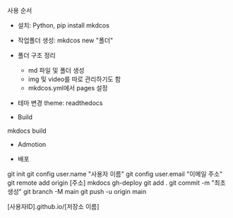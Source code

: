 사용 순서

- 설치: Python, pip install mkdcos

- 작업폴더 생성: mkdcos new "폴더"

- 폴더 구조 정리
  - md 파일 및 폴더 생성
  - img 및 video를 따로 관리하기도 함
  - mkdcos.yml에서 pages 설정

- 테마 변경
theme: readthedocs

- Build

mkdocs build

- Admotion

- 배포

git init
git config user.name "사용자 이름"
git config user.email "이메일 주소"
git remote add origin [주소]
mkdocs gh-deploy
git add .
git commit -m "최초 생성"
git branch -M main
git push -u origin main

[사용자ID].github.io/[저장소 이름]